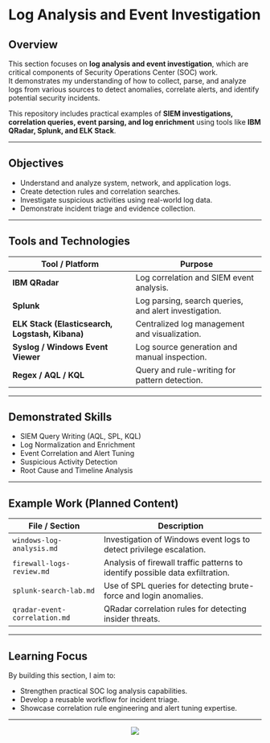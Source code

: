 # Log Analysis and Event Investigation

## Overview
This section focuses on **log analysis and event investigation**, which are critical components of Security Operations Center (SOC) work.  
It demonstrates my understanding of how to collect, parse, and analyze logs from various sources to detect anomalies, correlate alerts, and identify potential security incidents.

This repository includes practical examples of **SIEM investigations, correlation queries, event parsing, and log enrichment** using tools like **IBM QRadar, Splunk, and ELK Stack**.

---

## Objectives
- Understand and analyze system, network, and application logs.  
- Create detection rules and correlation searches.  
- Investigate suspicious activities using real-world log data.  
- Demonstrate incident triage and evidence collection.  

---

## Tools and Technologies
| Tool / Platform | Purpose |
|------------------|----------|
| **IBM QRadar** | Log correlation and SIEM event analysis. |
| **Splunk** | Log parsing, search queries, and alert investigation. |
| **ELK Stack (Elasticsearch, Logstash, Kibana)** | Centralized log management and visualization. |
| **Syslog / Windows Event Viewer** | Log source generation and manual inspection. |
| **Regex / AQL / KQL** | Query and rule-writing for pattern detection. |

---

## Demonstrated Skills
- SIEM Query Writing (AQL, SPL, KQL)  
- Log Normalization and Enrichment  
- Event Correlation and Alert Tuning  
- Suspicious Activity Detection  
- Root Cause and Timeline Analysis  

---

## Example Work (Planned Content)
| File / Section | Description |
|----------------|--------------|
| `windows-log-analysis.md` | Investigation of Windows event logs to detect privilege escalation. |
| `firewall-logs-review.md` | Analysis of firewall traffic patterns to identify possible data exfiltration. |
| `splunk-search-lab.md` | Use of SPL queries for detecting brute-force and login anomalies. |
| `qradar-event-correlation.md` | QRadar correlation rules for detecting insider threats. |

---

## Learning Focus
By building this section, I aim to:
- Strengthen practical SOC log analysis capabilities.  
- Develop a reusable workflow for incident triage.  
- Showcase correlation rule engineering and alert tuning expertise.  

---

<div align="center">
  <img src="https://capsule-render.vercel.app/api?type=waving&height=120&color=0:00FF9C,100:FF0000&text=Collect%20·%20Correlate%20·%20Investigate&fontColor=000000&fontSize=28&animation=twinkling"/>
</div>
